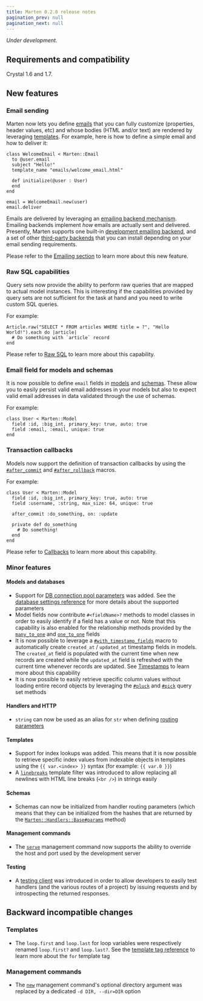 ```yaml
---
title: Marten 0.2.0 release notes
pagination_prev: null
pagination_next: null
---
```


_Under development._

## Requirements and compatibility

Crystal 1.6 and 1.7.

## New features

### Email sending

Marten now lets you define [emails](../../emailing) that you can fully customize (properties, header values, etc) and whose bodies (HTML and/or text) are rendered by leveraging [templates](../../templates). For example, here is how to define a simple email and how to deliver it:

```crystal
class WelcomeEmail < Marten::Email
  to @user.email
  subject "Hello!"
  template_name "emails/welcome_email.html"

  def initialize(@user : User)
  end
end

email = WelcomeEmail.new(user)
email.deliver
```

Emails are delivered by leveraging an [emailing backend mechanism](../../emailing/introduction#emailing-backends). Emailing backends implement _how_ emails are actually sent and delivered. Presently, Marten supports one built-in [development emailing backend](../../emailing/reference/backends#development-backend), and a set of other [third-party backends](../../emailing/reference/backends#other-backends) that you can install depending on your email sending requirements.

Please refer to the [Emailing section](../../emailing) to learn more about this new feature.

### Raw SQL capabilities

Query sets now provide the ability to perform raw queries that are mapped to actual model instances. This is interesting if the capabilities provided by query sets are not sufficient for the task at hand and you need to write custom SQL queries.

For example:

```crystal
Article.raw("SELECT * FROM articles WHERE title = ?", "Hello World!").each do |article|
  # Do something with `article` record
end
```

Please refer to [Raw SQL](../../models-and-databases/raw-sql) to learn more about this capability.

### Email field for models and schemas

It is now possible to define `email` fields in [models](../../models-and-databases/reference/fields#email) and [schemas](../../schemas/reference/fields#email). These allow you to easily persist valid email addresses in your models but also to expect valid email addresses in data validated through the use of schemas.

For example:

```crystal
class User < Marten::Model
  field :id, :big_int, primary_key: true, auto: true
  field :email, :email, unique: true
end
```

### Transaction callbacks

Models now support the definition of transaction callbacks by using the [`#after_commit`](../../models-and-databases/callbacks#aftercommit) and [`#after_rollback`](../../models-and-databases/callbacks#afterrollback) macros.

For example:

```crystal
class User < Marten::Model
  field :id, :big_int, primary_key: true, auto: true
  field :username, :string, max_size: 64, unique: true

  after_commit :do_something, on: :update

  private def do_something
    # Do something!
  end
end
```

Please refer to [Callbacks](../../models-and-databases/callbacks) to learn more about this capability.

### Minor features

#### Models and databases

* Support for [DB connection pool parameters](https://crystal-lang.org/reference/database/connection_pool.html) was added. See the [database settings reference](../../development/reference/settings#database-settings) for more details about the supported parameters
* Model fields now contribute `#<fieldName>?` methods to model classes in order to easily identify if a field has a value or not. Note that this capability is also enabled for the relationship methods provided by the [`many_to_one`](../../models-and-databases/reference/fields#many_to_one) and [`one_to_one`](../../models-and-databases/reference/fields#one_to_one) fields
* It is now possible to leverage a [`#with_timestamp_fields`](pathname:///api/dev/Marten/DB/Model/Table.html#with_timestamp_fields-macro) macro to automatically create `created_at` / `updated_at` timestamp fields in models. The `created_at` field is populated with the current time when new records are created while the `updated_at` field is refreshed with the current time whenever records are updated. See [Timestamps](../../models-and-databases/introduction#timestamps) to learn more about this capability
* It is now possible to easily retrieve specific column values without loading entire record objects by leveraging the [`#pluck`](../../models-and-databases/reference/query-set#pluck) and [`#pick`](../../models-and-databases/reference/query-set#pick) query set methods

#### Handlers and HTTP

* `string` can now be used as an alias for `str` when defining [routing parameters](../../handlers-and-http/routing#specifying-route-parameters)

#### Templates

* Support for index lookups was added. This means that it is now possible to retrieve specific index values from indexable objects in templates using the `{{ var.<index> }}` syntax (for example: `{{ var.0 }}`)
* A [`linebreaks`](../../templates/reference/filters#linebreaks) template filter was introduced to allow replacing all newlines with HTML line breaks (`<br />`) in strings easily

#### Schemas

* Schemas can now be initialized from handler routing parameters (which means that they can be initialized from the hashes that are returned by the [`Marten::Handlers::Base#params`](pathname:///api/dev/Marten/Handlers/Base.html#params%3AHash(String%2CInt16|Int32|Int64|Int8|String|UInt16|UInt32|UInt64|UInt8|UUID)-instance-method) method)

#### Management commands

* The [`serve`](../../development/reference/management-commands#serve) management command now supports the ability to override the host and port used by the development server

#### Testing

* A [testing client](../../development/testing#using-the-test-client) was introduced in order to allow developers to easily test handlers (and the various routes of a project) by issuing requests and by introspecting the returned responses.

## Backward incompatible changes

### Templates

* The `loop.first` and `loop.last` for loop variables were respectively renamed `loop.first?` and `loop.last?`. See the [template tag reference](../../templates/reference/tags#for) to learn more about the `for` template tag

### Management commands

* The [`new`](../../development/reference/management-commands#new) management command's optional directory argument was replaced by a dedicated `-d DIR, --dir=DIR` option
